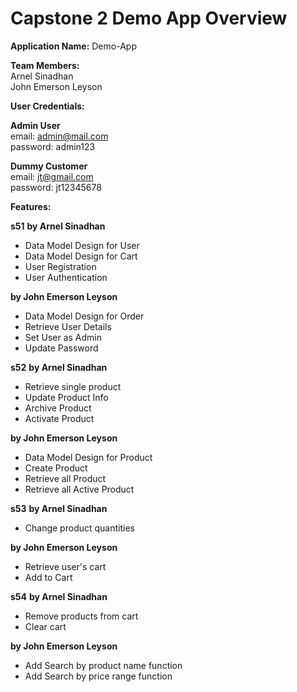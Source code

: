 # Capstone 2 Demo App Overview

**Application Name:** Demo-App

**Team Members:**  
Arnel Sinadhan  
John Emerson Leyson

**User Credentials:**

**Admin User**  
email: admin@mail.com  
password: admin123

**Dummy Customer**  
email: jt@gmail.com  
password: jt12345678

**Features:**

**s51**
**by Arnel Sinadhan**

- Data Model Design for User
- Data Model Design for Cart
- User Registration
- User Authentication

**by John Emerson Leyson**

- Data Model Design for Order
- Retrieve User Details
- Set User as Admin
- Update Password

**s52**
**by Arnel Sinadhan**

- Retrieve single product
- Update Product Info
- Archive Product
- Activate Product

**by John Emerson Leyson**

- Data Model Design for Product
- Create Product
- Retrieve all Product
- Retrieve all Active Product

**s53**
**by Arnel Sinadhan**

- Change product quantities

**by John Emerson Leyson**

- Retrieve user's cart
- Add to Cart

**s54**
**by Arnel Sinadhan**

- Remove products from cart
- Clear cart

**by John Emerson Leyson**

- Add Search by product name function
- Add Search by price range function

